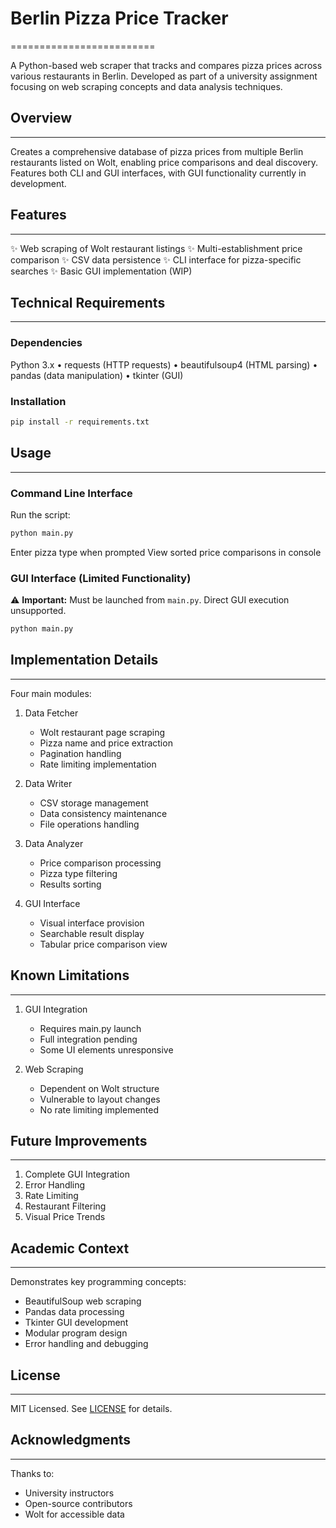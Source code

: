 # Berlin Pizza Price Tracker
=========================

A Python-based web scraper that tracks and compares pizza prices across various restaurants in Berlin. Developed as part of a university assignment focusing on web scraping concepts and data analysis techniques.

## Overview
--------

Creates a comprehensive database of pizza prices from multiple Berlin restaurants listed on Wolt, enabling price comparisons and deal discovery. Features both CLI and GUI interfaces, with GUI functionality currently in development.

## Features
------------

✨ Web scraping of Wolt restaurant listings
✨ Multi-establishment price comparison
✨ CSV data persistence
✨ CLI interface for pizza-specific searches
✨ Basic GUI implementation (WIP)

## Technical Requirements
-----------------------

### Dependencies

Python 3.x
• requests (HTTP requests)
• beautifulsoup4 (HTML parsing)
• pandas (data manipulation)
• tkinter (GUI)

### Installation

```bash
pip install -r requirements.txt
```

## Usage
-----

### Command Line Interface

Run the script:
```bash
python main.py
```
Enter pizza type when prompted
View sorted price comparisons in console

### GUI Interface (Limited Functionality)

⚠️ **Important:** Must be launched from `main.py`. Direct GUI execution unsupported.

```bash
python main.py
```

## Implementation Details
----------------------

Four main modules:

1. Data Fetcher
   - Wolt restaurant page scraping
   - Pizza name and price extraction
   - Pagination handling
   - Rate limiting implementation

2. Data Writer
   - CSV storage management
   - Data consistency maintenance
   - File operations handling

3. Data Analyzer
   - Price comparison processing
   - Pizza type filtering
   - Results sorting

4. GUI Interface
   - Visual interface provision
   - Searchable result display
   - Tabular price comparison view

## Known Limitations
-------------------

1. GUI Integration
   - Requires main.py launch
   - Full integration pending
   - Some UI elements unresponsive

2. Web Scraping
   - Dependent on Wolt structure
   - Vulnerable to layout changes
   - No rate limiting implemented

## Future Improvements
--------------------

1. Complete GUI Integration
2. Error Handling
3. Rate Limiting
4. Restaurant Filtering
5. Visual Price Trends

## Academic Context
-----------------

Demonstrates key programming concepts:
- BeautifulSoup web scraping
- Pandas data processing
- Tkinter GUI development
- Modular program design
- Error handling and debugging

## License
-------

MIT Licensed. See [LICENSE](LICENSE) for details.

## Acknowledgments
---------------

Thanks to:
- University instructors
- Open-source contributors
- Wolt for accessible data